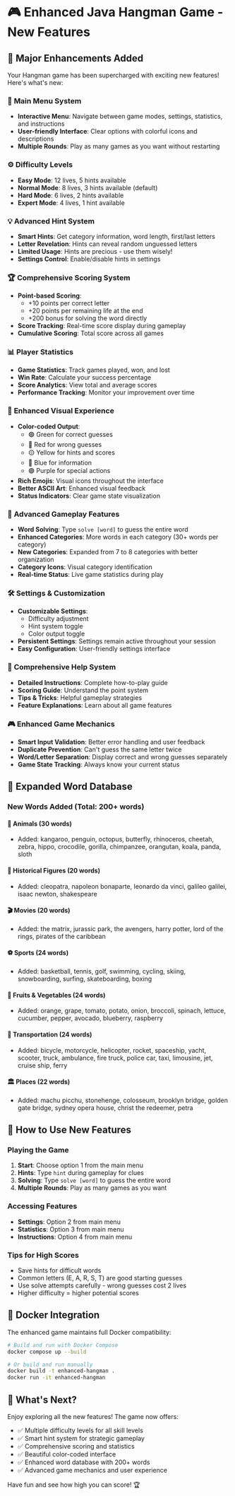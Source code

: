 # 🎮 Enhanced Java Hangman Game - New Features

## 🚀 Major Enhancements Added

Your Hangman game has been supercharged with exciting new features! Here's what's new:

### 🎯 **Main Menu System**

- **Interactive Menu**: Navigate between game modes, settings, statistics, and instructions
- **User-friendly Interface**: Clear options with colorful icons and descriptions
- **Multiple Rounds**: Play as many games as you want without restarting

### ⚙️ **Difficulty Levels**

- **Easy Mode**: 12 lives, 5 hints available
- **Normal Mode**: 8 lives, 3 hints available (default)
- **Hard Mode**: 6 lives, 2 hints available
- **Expert Mode**: 4 lives, 1 hint available

### 💡 **Advanced Hint System**

- **Smart Hints**: Get category information, word length, first/last letters
- **Letter Revelation**: Hints can reveal random unguessed letters
- **Limited Usage**: Hints are precious - use them wisely!
- **Settings Control**: Enable/disable hints in settings

### 🏆 **Comprehensive Scoring System**

- **Point-based Scoring**:
  - +10 points per correct letter
  - +20 points per remaining life at the end
  - +200 bonus for solving the word directly
- **Score Tracking**: Real-time score display during gameplay
- **Cumulative Scoring**: Total score across all games

### 📊 **Player Statistics**

- **Game Statistics**: Track games played, won, and lost
- **Win Rate**: Calculate your success percentage
- **Score Analytics**: View total and average scores
- **Performance Tracking**: Monitor your improvement over time

### 🎨 **Enhanced Visual Experience**

- **Color-coded Output**:
  - 🟢 Green for correct guesses
  - 🔴 Red for wrong guesses
  - 🟡 Yellow for hints and scores
  - 🔵 Blue for information
  - 🟣 Purple for special actions
- **Rich Emojis**: Visual icons throughout the interface
- **Better ASCII Art**: Enhanced visual feedback
- **Status Indicators**: Clear game state visualization

### 🎲 **Advanced Gameplay Features**

- **Word Solving**: Type `solve [word]` to guess the entire word
- **Enhanced Categories**: More words in each category (30+ words per category)
- **New Categories**: Expanded from 7 to 8 categories with better organization
- **Category Icons**: Visual category identification
- **Real-time Status**: Live game statistics during play

### 🛠️ **Settings & Customization**

- **Customizable Settings**:
  - Difficulty adjustment
  - Hint system toggle
  - Color output toggle
- **Persistent Settings**: Settings remain active throughout your session
- **Easy Configuration**: User-friendly settings interface

### 📖 **Comprehensive Help System**

- **Detailed Instructions**: Complete how-to-play guide
- **Scoring Guide**: Understand the point system
- **Tips & Tricks**: Helpful gameplay strategies
- **Feature Explanations**: Learn about all game features

### 🎮 **Enhanced Game Mechanics**

- **Smart Input Validation**: Better error handling and user feedback
- **Duplicate Prevention**: Can't guess the same letter twice
- **Word/Letter Separation**: Display correct and wrong guesses separately
- **Game State Tracking**: Always know your current status

## 📁 **Expanded Word Database**

### New Words Added (Total: 200+ words)

#### 🐘 Animals (30 words)

- Added: kangaroo, penguin, octopus, butterfly, rhinoceros, cheetah, zebra, hippo, crocodile, gorilla, chimpanzee, orangutan, koala, panda, sloth

#### 👑 Historical Figures (20 words)

- Added: cleopatra, napoleon bonaparte, leonardo da vinci, galileo galilei, isaac newton, shakespeare

#### 🎬 Movies (20 words)

- Added: the matrix, jurassic park, the avengers, harry potter, lord of the rings, pirates of the caribbean

#### ⚽ Sports (24 words)

- Added: basketball, tennis, golf, swimming, cycling, skiing, snowboarding, surfing, skateboarding, boxing

#### 🍎 Fruits & Vegetables (24 words)

- Added: orange, grape, tomato, potato, onion, broccoli, spinach, lettuce, cucumber, pepper, avocado, blueberry, raspberry

#### 🚗 Transportation (24 words)

- Added: bicycle, motorcycle, helicopter, rocket, spaceship, yacht, scooter, truck, ambulance, fire truck, police car, taxi, limousine, jet, cruise ship, ferry

#### 🏛️ Places (22 words)

- Added: machu picchu, stonehenge, colosseum, brooklyn bridge, golden gate bridge, sydney opera house, christ the redeemer, petra

## 🎯 **How to Use New Features**

### Playing the Game

1. **Start**: Choose option 1 from the main menu
2. **Hints**: Type `hint` during gameplay for clues
3. **Solving**: Type `solve [word]` to guess the entire word
4. **Multiple Rounds**: Play as many games as you want

### Accessing Features

- **Settings**: Option 2 from main menu
- **Statistics**: Option 3 from main menu
- **Instructions**: Option 4 from main menu

### Tips for High Scores

- Save hints for difficult words
- Common letters (E, A, R, S, T) are good starting guesses
- Use solve attempts carefully - wrong guesses cost 2 lives
- Higher difficulty = higher potential scores

## 🐳 **Docker Integration**

The enhanced game maintains full Docker compatibility:

```bash
# Build and run with Docker Compose
docker compose up --build

# Or build and run manually
docker build -t enhanced-hangman .
docker run -it enhanced-hangman
```

## 🎉 **What's Next?**

Enjoy exploring all the new features! The game now offers:

- ✅ Multiple difficulty levels for all skill levels
- ✅ Smart hint system for strategic gameplay
- ✅ Comprehensive scoring and statistics
- ✅ Beautiful color-coded interface
- ✅ Enhanced word database with 200+ words
- ✅ Advanced game mechanics and user experience

Have fun and see how high you can score! 🏆
